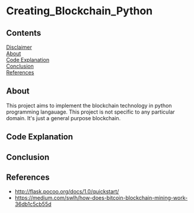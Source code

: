 # Creating_Blockchain_Python

## Contents

[Disclaimer](#disclaimer)  
[About](#about)  
[Code Explanation]()  
[Conclusion](#conclusion)  
[References](#references)  

## About  
This project aims to implement the blockchain technology in python programming langauage. This project is not specific to any particular domain. It's just a general purpose blockchain. 

## Code Explanation

## Conclusion

## References

* <http://flask.pocoo.org/docs/1.0/quickstart/>
* <https://medium.com/swlh/how-does-bitcoin-blockchain-mining-work-36db1c5cb55d>
